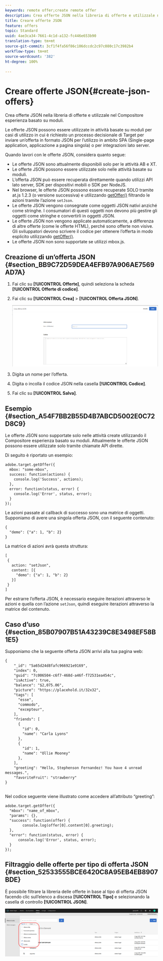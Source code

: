 ```yaml
---
keywords: remote offer;create remote offer
description: Crea offerte JSON nella libreria di offerte e utilizzale nel Compositore esperienza basato su moduli.
title: Creare offerte JSON
feature: offers
topic: Standard
uuid: 4ae3ca34-7661-4c1d-a132-fc446e653b90
translation-type: tm+mt
source-git-commit: 3cf1f4fa56f86c106dccdc2c97c080c17c3982b4
workflow-type: tm+mt
source-wordcount: '382'
ht-degree: 100%

---
```



# Creare offerte JSON{#create-json-offers}

Crea offerte JSON nella libreria di offerte e utilizzale nel Compositore esperienza basato su moduli.

Le offerte JSON possono essere utilizzate in attività basate su moduli per casi di utilizzo in cui è richiesto un processo decisionale di Target per inviare un’offerta in formato JSON per l’utilizzo in ambito SPA (Single-page application, applicazione a pagina singola) o per integrazioni lato server.

Quando lavori con le offerte JSON, considera quanto segue:

* Le offerte JSON sono attualmente disponibili solo per le attività AB e XT.
* Le offerte JSON possono essere utilizzate solo nelle attività basate su moduli.
* L’offerta JSON può essere recuperata direttamente quando utilizzi API lato server, SDK per dispositivi mobili o SDK per NodeJS.
* Nel browser, le offerte JSON possono essere recuperate SOLO tramite at.js 1.2.3 (o versione successiva) e utilizzando [getOffer()](/help/c-implementing-target/c-implementing-target-for-client-side-web/adobe-target-getoffer.md) filtrando le azioni tramite l’azione `setJson`.
* Le offerte JSON vengono consegnate come oggetti JSON nativi anziché come stringhe. I consumatori di questi oggetti non devono più gestire gli oggetti come stringhe e convertirli in oggetti JSON.
* Le offerte JSON non vengono applicate automaticamente, a differenza di altre offerte (come le offerte HTML), perché sono offerte non visive. Gli sviluppatori devono scrivere il codice per ottenere l’offerta in modo esplicito utilizzando [getOffer()](/help/c-implementing-target/c-implementing-target-for-client-side-web/adobe-target-getoffer.md).
* Le offerte JSON non sono supportate se utilizzi mbox.js.

## Creazione di un’offerta JSON {#section_BB9C72D59DEA4EFB97A906AE7569AD7A}

1. Fai clic su **[!UICONTROL Offerte]**, quindi seleziona la scheda **[!UICONTROL Offerte di codice]**.
1. Fai clic su **[!UICONTROL Crea]** > **[!UICONTROL Offerta JSON]**.

   ![](assets/offer-json.png)

1. Digita un nome per l’offerta.
1. Digita o incolla il codice JSON nella casella **[!UICONTROL Codice]**.
1. Fai clic su **[!UICONTROL Salva]**.

## Esempio {#section_A54F7BB2B55D4B7ABCD5002E0C72D8C9}

Le offerte JSON sono supportate solo nelle attività create utilizzando il Compositore esperienza basato su moduli. Attualmente le offerte JSON possono essere utilizzate solo tramite chiamate API dirette.

Di seguito è riportato un esempio:

```
adobe.target.getOffer({ 
  mbox: "some-mbox", 
  success: function(actions) { 
    console.log('Success', actions); 
  }, 
  error: function(status, error) { 
    console.log('Error', status, error); 
  } 
});
```

Le azioni passate al callback di successo sono una matrice di oggetti. Supponiamo di avere una singola offerta JSON, con il seguente contenuto:

```
{ 
  "demo": {"a": 1, "b": 2} 
}
```

La matrice di azioni avrà questa struttura:

```
[ 
 { 
   action: "setJson", 
   content: [{ 
     "demo": {"a": 1, "b": 2} 
   }] 
 }  
]
```

Per estrarre l’offerta JSON, è necessario eseguire iterazioni attraverso le azioni e quella con l’azione `setJson`, quindi eseguire iterazioni attraverso la matrice del contenuto.

## Caso d’uso {#section_85B07907B51A43239C8E3498EF58B1E5}

Supponiamo che la seguente offerta JSON arrivi alla tua pagina web:

```
{ 
    "_id": "5a65d24d8fafc966921e9169", 
    "index": 0, 
    "guid": "7c006504-c6f7-468d-a46f-f72531ea454c", 
    "isActive": true, 
    "balance": "$2,075.06", 
    "picture": "https://placehold.it/32x32", 
    "tags": [ 
      "esse", 
      "commodo", 
      "excepteur", 
    ], 
    "friends": [ 
      { 
        "id": 0, 
        "name": "Carla Lyons" 
      }, 
      { 
        "id": 1, 
        "name": "Ollie Mooney" 
      }, 
    ], 
    "greeting": "Hello, Stephenson Fernandez! You have 4 unread messages.", 
    "favoriteFruit": "strawberry" 
} 
  
```

Nel codice seguente viene illustrato come accedere all’attributo “greeting”:

```
adobe.target.getOffer({   
  "mbox": "name_of_mbox", 
  "params": {}, 
  "success": function(offer) {           
        console.log(offer[0].content[0].greeting); 
  },   
  "error": function(status, error) {           
      console.log('Error', status, error); 
  } 
});
```

## Filtraggio delle offerte per tipo di offerta JSON {#section_52533555BCE6420C8A95EB4EB8907BDE}

È possibile filtrare la libreria delle offerte in base al tipo di offerta JSON facendo clic sull’elenco a discesa **[!UICONTROL Tipo]** e selezionando la casella di controllo **[!UICONTROL JSON]**.

![](assets/offer-json-filter.png)

